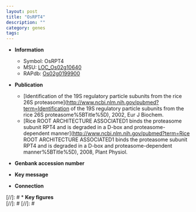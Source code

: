 ```yaml
---
layout: post
title: "OsRPT4"
description: ""
category: genes
tags: 
---
```


* **Information**  
    + Symbol: OsRPT4  
    + MSU: [LOC_Os02g10640](http://rice.plantbiology.msu.edu/cgi-bin/ORF_infopage.cgi?orf=LOC_Os02g10640)  
    + RAPdb: [Os02g0199900](http://rapdb.dna.affrc.go.jp/viewer/gbrowse_details/irgsp1?name=Os02g0199900)  

* **Publication**  
    + [Identification of the 19S regulatory particle subunits from the rice 26S proteasome](http://www.ncbi.nlm.nih.gov/pubmed?term=Identification of the 19S regulatory particle subunits from the rice 26S proteasome%5BTitle%5D), 2002, Eur J Biochem.
    + [Rice ROOT ARCHITECTURE ASSOCIATED1 binds the proteasome subunit RPT4 and is degraded in a D-box and proteasome-dependent manner](http://www.ncbi.nlm.nih.gov/pubmed?term=Rice ROOT ARCHITECTURE ASSOCIATED1 binds the proteasome subunit RPT4 and is degraded in a D-box and proteasome-dependent manner%5BTitle%5D), 2008, Plant Physiol.

* **Genbank accession number**  

* **Key message**  

* **Connection**  

[//]: # * **Key figures**  
[//]: # 
[//]: # 

